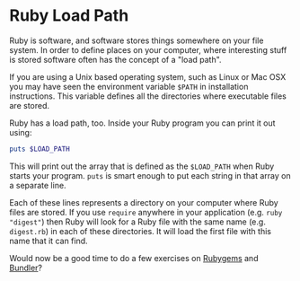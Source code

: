 # Ruby Load Path

Ruby is software, and software stores things somewhere on your file system.
In order to define places on your computer, where interesting stuff is stored
software often has the concept of a "load path".

If you are using a Unix based operating system, such as Linux or Mac OSX you
may have seen the environment variable `$PATH` in installation instructions.
This variable defines all the directories where executable files are stored.

Ruby has a load path, too. Inside your Ruby program you can print it out using:

```ruby
puts $LOAD_PATH
```

This will print out the array that is defined as the `$LOAD_PATH` when Ruby
starts your program. `puts` is smart enough to put each string in that array
on a separate line.

Each of these lines represents a directory on your computer where Ruby files
are stored. If you use `require` anywhere in your application (e.g. `ruby
"digest"`) then Ruby will look for a Ruby file with the same name (e.g.
`digest.rb`) in each of these directories. It will load the first file with
this name that it can find.

Would now be a good time to do a few exercises on
<a href="/exercises/rubygems.html">Rubygems</a> and
<a href="/exercises/bundler.html">Bundler</a>?
